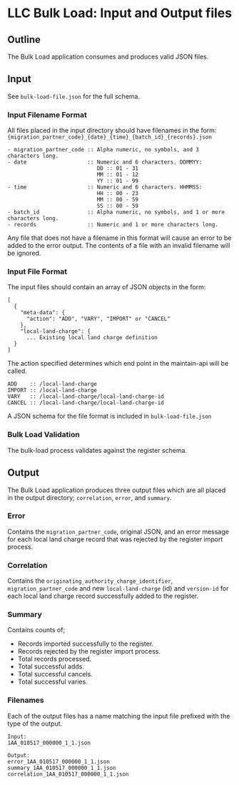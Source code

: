 # LLC Bulk Load: Input and Output files

## Outline

The Bulk Load application consumes and produces valid JSON files.

## Input

See `bulk-load-file.json` for the full schema.

### Input Filename Format
All files placed in the input directory should have filenames in the form:
`{migration_partner_code}_{date}_{time}_{batch_id}_{records}.json`

```
- migration_partner_code :: Alpha numeric, no symbols, and 3 characters long.
- date                   :: Numeric and 6 characters. DDMMYY:
                            DD :: 01 - 31
                            MM :: 01 - 12
                            YY :: 01 - 99
- time                   :: Numeric and 6 characters. HHMMSS:
                            HH :: 00 - 23
                            MM :: 00 - 59
                            SS :: 00 - 59
- batch_id               :: Alpha numeric, no symbols, and 1 or more characters long.
- records                :: Numeric and 1 or more characters long.
```

Any file that does not have a filename in this format will cause an error to be added to the error output.
The contents of a file with an invalid filename will be ignored.

### Input File Format
The input files should contain an array of JSON objects in the form:

```
[
  {
    "meta-data": {
      "action": "ADD", "VARY", "IMPORT" or "CANCEL"
    },
    "local-land-charge": {
      ... Existing local land charge definition
  }
]
```

The action specified determines which end point in the maintain-api will be called.
```
ADD    :: /local-land-charge
IMPORT :: /local-land-charge
VARY   :: /local-land-charge/local-land-charge-id
CANCEL :: /local-land-charge/local-land-charge-id
```

A JSON schema for the file format is included in `bulk-load-file.json`

### Bulk Load Validation
The bulk-load process validates against the register schema.

## Output
The Bulk Load application produces three output files which are all placed in the output directory; `correlation`,
`error`, and `summary`.

### Error
Contains the `migration_partner_code`, original JSON, and an error message for each local land charge record that was
rejected by the register import process.

### Correlation
Contains the `originating_authority_charge_identifier`, `migration_partner_code` and new `local-land-charge` (id) and 
`version-id` for each local land charge record successfully added to the register.

### Summary
Contains counts of;
- Records imported successfully to the register.
- Records rejected by the register import process.
- Total records processed.
- Total successful adds.
- Total successful cancels.
- Total successful varies.

### Filenames
Each of the output files has a name matching the input file prefixed with the type of the output.

```
Input:
1AA_010517_000000_1_1.json

Output:
error_1AA_010517_000000_1_1.json
summary_1AA_010517_000000_1_1.json
correlation_1AA_010517_000000_1_1.json
```

